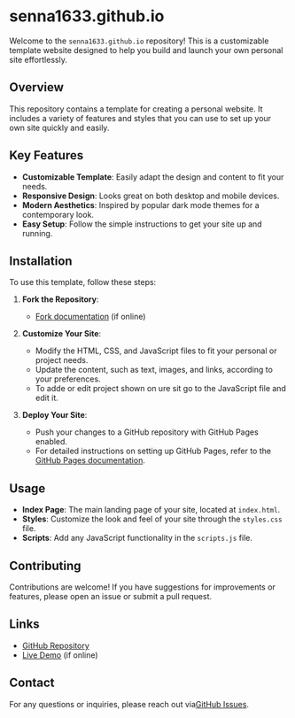 # senna1633.github.io

Welcome to the `senna1633.github.io` repository! This is a customizable template website designed to help you build and launch your own personal site effortlessly.

## Overview

This repository contains a template for creating a personal website. It includes a variety of features and styles that you can use to set up your own site quickly and easily.

## Key Features

- **Customizable Template**: Easily adapt the design and content to fit your needs.
- **Responsive Design**: Looks great on both desktop and mobile devices.
- **Modern Aesthetics**: Inspired by popular dark mode themes for a contemporary look.
- **Easy Setup**: Follow the simple instructions to get your site up and running.

## Installation

To use this template, follow these steps:

1. **Fork the Repository**:
    - [Fork documentation](https://docs.github.com/en/pull-requests/collaborating-with-pull-requests/working-with-forks/fork-a-repo) (if online)

2. **Customize Your Site**:
    - Modify the HTML, CSS, and JavaScript files to fit your personal or project needs.
    - Update the content, such as text, images, and links, according to your preferences.
    - To adde or edit project shown on ure sit go to the JavaScript file and edit it.

3. **Deploy Your Site**:
    - Push your changes to a GitHub repository with GitHub Pages enabled.
    - For detailed instructions on setting up GitHub Pages, refer to the [GitHub Pages documentation](https://docs.github.com/en/pages).

## Usage

- **Index Page**: The main landing page of your site, located at `index.html`.
- **Styles**: Customize the look and feel of your site through the `styles.css` file.
- **Scripts**: Add any JavaScript functionality in the `scripts.js` file.

## Contributing

Contributions are welcome! If you have suggestions for improvements or features, please open an issue or submit a pull request.

## Links

- [GitHub Repository](https://github.com/senna1633/senna1633.github.io)
- [Live Demo](https://senna1633.github.io) (if online)

## Contact

For any questions or inquiries, please reach out via[GitHub Issues](https://github.com/senna1633/senna1633.github.io/issues).
